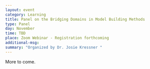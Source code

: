 ```yaml
---
layout: event
category: Learning
title: Panel on the Bridging Domains in Model Building Methods
type: Panel
day: November
time: TBD
place: Zoom Webinar - Registration forthcoming
additional-msg:
summary: "Organized by Dr. Josie Kressner "
---
```


More to come.
